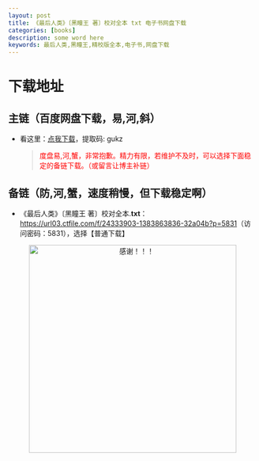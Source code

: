 ```yaml
---
layout: post
title: 《最后人类》〔黑瞳王 著〕校对全本 txt 电子书网盘下载
categories: [books]
description: some word here
keywords: 最后人类,黑瞳王,精校版全本,电子书,网盘下载
---
```


# 下载地址

## 主链（百度网盘下载，易,河,斜）

- 看这里：[点我下载](https://pan.baidu.com/s/1iMXUbSbtZQZjDcqDmnWUyw?pwd=gukz)，提取码: gukz

  > <p style="color:red" >度盘易,河,蟹，非常抱歉。精力有限，若维护不及时，可以选择下面稳定的备链下载。（或留言让博主补链）</p>

## 备链（防,河,蟹，速度稍慢，但下载稳定啊）

- 《最后人类》〔黑瞳王 著〕校对全本.**txt**：<https://url03.ctfile.com/f/24333903-1383863836-32a04b?p=5831>（访问密码：5831），选择【普通下载】

<div align="center"><img src="https://pic.imgdb.cn/item/6707df6bd29ded1a8ce37031.gif" alt="感谢！！！" width="420px" height="auto"/></div>
